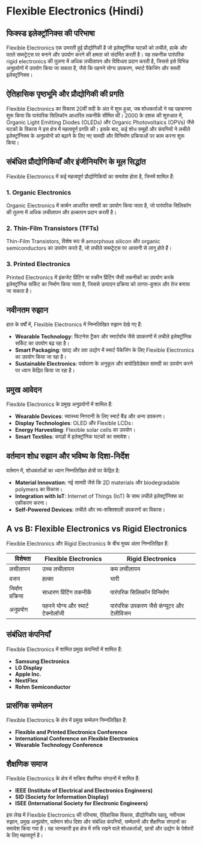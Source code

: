 # Flexible Electronics (Hindi)

## फिक्स्ड इलेक्ट्रॉनिक्स की परिभाषा
Flexible Electronics एक उभरती हुई प्रौद्योगिकी है जो इलेक्ट्रॉनिक घटकों को लचीले, हल्के और पतले सब्स्ट्रेट्स पर बनाने और उपयोग करने की क्षमता को संदर्भित करती है। यह तकनीक पारंपरिक rigid electronics की तुलना में अधिक लचीलापन और विविधता प्रदान करती है, जिससे इसे विभिन्न अनुप्रयोगों में उपयोग किया जा सकता है, जैसे कि पहनने योग्य उपकरण, स्मार्ट पैकेजिंग और सस्ती इलेक्ट्रॉनिक्स।

## ऐतिहासिक पृष्ठभूमि और प्रौद्योगिकी की प्रगति
Flexible Electronics का विकास 20वीं सदी के अंत में शुरू हुआ, जब शोधकर्ताओं ने यह पहचानना शुरू किया कि पारंपरिक सिलिकॉन आधारित तकनीकें सीमित थीं। 2000 के दशक की शुरुआत में, Organic Light Emitting Diodes (OLEDs) और Organic Photovoltaics (OPVs) जैसे घटकों के विकास ने इस क्षेत्र में महत्वपूर्ण प्रगति की। इसके बाद, कई शोध समूहों और कंपनियों ने लचीले इलेक्ट्रॉनिक्स के अनुप्रयोगों को बढ़ाने के लिए नए सामग्री और विनिर्माण प्रक्रियाओं पर काम करना शुरू किया।

## संबंधित प्रौद्योगिकियाँ और इंजीनियरिंग के मूल सिद्धांत
Flexible Electronics में कई महत्वपूर्ण प्रौद्योगिकियों का समावेश होता है, जिनमें शामिल हैं:

### 1. Organic Electronics
Organic Electronics में कार्बन आधारित सामग्री का उपयोग किया जाता है, जो पारंपरिक सिलिकॉन की तुलना में अधिक लचीलापन और हल्कापन प्रदान करती है।

### 2. Thin-Film Transistors (TFTs)
Thin-Film Transistors, विशेष रूप से amorphous silicon और organic semiconductors का उपयोग करते हैं, जो लचीले सब्स्ट्रेट्स पर आसानी से लागू होते हैं।

### 3. Printed Electronics
Printed Electronics में इंकजेट प्रिंटिंग या स्क्रीन प्रिंटिंग जैसी तकनीकों का उपयोग करके इलेक्ट्रॉनिक सर्किट का निर्माण किया जाता है, जिससे उत्पादन प्रक्रिया को लागत-कुशल और तेज बनाया जा सकता है।

## नवीनतम रुझान
हाल के वर्षों में, Flexible Electronics में निम्नलिखित रुझान देखे गए हैं:

- **Wearable Technology**: फिटनेस ट्रैकर और स्मार्टवॉच जैसे उपकरणों में लचीले इलेक्ट्रॉनिक सर्किट का उपयोग बढ़ रहा है।
- **Smart Packaging**: खाद्य और दवा उद्योग में स्मार्ट पैकेजिंग के लिए Flexible Electronics का उपयोग किया जा रहा है।
- **Sustainable Electronics**: पर्यावरण के अनुकूल और बायोडिग्रेडेबल सामग्री का उपयोग करने पर ध्यान केंद्रित किया जा रहा है।

## प्रमुख आवेदन
Flexible Electronics के प्रमुख अनुप्रयोगों में शामिल हैं:

- **Wearable Devices**: स्वास्थ्य निगरानी के लिए स्मार्ट बैंड और अन्य उपकरण।
- **Display Technologies**: OLED और Flexible LCDs।
- **Energy Harvesting**: Flexible solar cells का उपयोग।
- **Smart Textiles**: कपड़ों में इलेक्ट्रॉनिक घटकों का समावेश।

## वर्तमान शोध रुझान और भविष्य के दिशा-निर्देश
वर्तमान में, शोधकर्ताओं का ध्यान निम्नलिखित क्षेत्रों पर केंद्रित है:

- **Material Innovation**: नई सामग्री जैसे कि 2D materials और biodegradable polymers का विकास।
- **Integration with IoT**: Internet of Things (IoT) के साथ लचीले इलेक्ट्रॉनिक्स का एकीकरण करना।
- **Self-Powered Devices**: लचीले और स्व-शक्तिशाली उपकरणों का विकास।

## A vs B: Flexible Electronics vs Rigid Electronics
Flexible Electronics और Rigid Electronics के बीच मुख्य अंतर निम्नलिखित हैं:

| विशेषता               | Flexible Electronics                  | Rigid Electronics                    |
|----------------------|--------------------------------------|-------------------------------------|
| लचीलापन              | उच्च लचीलापन                         | कम लचीलापन                         |
| वजन                  | हल्का                                | भारी                                |
| निर्माण प्रक्रिया     | साधारण प्रिंटिंग तकनीकें            | पारंपरिक सिलिकॉन विनिर्माण        |
| अनुप्रयोग             | पहनने योग्य और स्मार्ट टेक्नोलॉजी    | पारंपरिक उपकरण जैसे कंप्यूटर और टेलीविजन |

## संबंधित कंपनियाँ
Flexible Electronics में शामिल प्रमुख कंपनियों में शामिल हैं:

- **Samsung Electronics**
- **LG Display**
- **Apple Inc.**
- **NextFlex**
- **Rohm Semiconductor**

## प्रासंगिक सम्मेलन
Flexible Electronics के क्षेत्र में प्रमुख सम्मेलन निम्नलिखित हैं:

- **Flexible and Printed Electronics Conference**
- **International Conference on Flexible Electronics**
- **Wearable Technology Conference**

## शैक्षणिक समाज
Flexible Electronics के क्षेत्र में सक्रिय शैक्षणिक संगठनों में शामिल हैं:

- **IEEE (Institute of Electrical and Electronics Engineers)**
- **SID (Society for Information Display)**
- **ISEE (International Society for Electronic Engineers)**

इस लेख में Flexible Electronics की परिभाषा, ऐतिहासिक विकास, प्रौद्योगिकीय पहलू, नवीनतम रुझान, प्रमुख अनुप्रयोग, वर्तमान शोध दिशा और संबंधित कंपनियों, सम्मेलनों और शैक्षणिक संगठनों का समावेश किया गया है। यह जानकारी इस क्षेत्र में रुचि रखने वाले शोधकर्ताओं, छात्रों और उद्योग के पेशेवरों के लिए महत्वपूर्ण है।